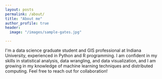 ```yaml
---
layout: posts
permalink: /about/
title: "About me"
author_profile: true
header:
  image: "/images/sample-gates.jpg"

---
```


I'm a data science graduate student and GIS professional at Indiana University, experienced in Python and R programming. I am confident in my skills in statistical analysis, data wrangling, and data visualization, and I am growing in my knowledge of machine learning techniques and distributed computing. Feel free to reach out for collaboration!
